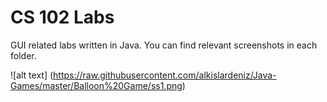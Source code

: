 # CS 102 Labs

GUI related labs written in Java. You can find relevant screenshots in each folder.

![alt text] (https://raw.githubusercontent.com/alkislardeniz/Java-Games/master/Balloon%20Game/ss1.png)
